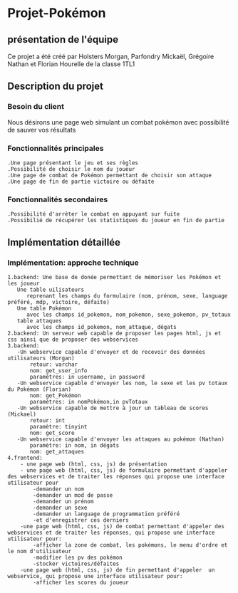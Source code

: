 # Projet-Pokémon
## présentation de l'équipe
Ce projet  a été créé par Holsters Morgan, Parfondry Mickaël, Grégoire Nathan et Florian Hourelle de la classe 1TL1
## Description du projet
### Besoin du client 
Nous désirons une page web simulant un combat pokémon avec possibilité de sauver vos résultats
### Fonctionnalités principales
```
.Une page présentant le jeu et ses règles
.Possibilité de choisir le nom du joueur 
.Une page de combat de Pokémon permettant de choisir son attaque
.Une page de fin de partie victoire ou défaite
```
### Fonctionnalités secondaires
```
.Possibilité d'arrêter le combat en appuyant sur fuite
.Possibilié de récupérer les statistiques du joueur en fin de partie 
```
## Implémentation détaillée
### Implémentation: approche technique
```
1.backend: Une base de donée permettant de mémoriser les Pokémon et les joueur
   Une table uilisateurs
      reprenant les champs du formulaire (nom, prénom, sexe, language préféré, mdp, victoire, défaite)
   Une table Pokémon
      avec les champs id_pokemon, nom_pokemon, sexe_pokemon, pv_totaux
   table attaques
      avec les champs id_pokemon, nom_attaque, dégats 
2.backend: Un serveur web capable de proposer les pages html, js et css ainsi que de proposer des webservices 
3.backend: 
   -Un webservice capable d'envoyer et de recevoir des données utilisateurs (Morgan)
       retour: varchar
       nom: get_user_info
       paramètres: in username, in password
   -Un webservice capable d'envoyer les nom, le sexe et les pv totaux du Pokémon (Florian)
       nom: get_Pokémon
       paramètres: in nomPokémon,in pvTotaux
   -Un webservice capable de mettre à jour un tableau de scores (Mickael)
       retour: int
       paramètre: tinyint
       nom: get_score
   -Un webservice capable d'envoyer les attaques au pokémon (Nathan)
       paramètre: in nom, in dégats
       nom: get_attaques
4.frontend:
    - une page web (html, css, js) de présentation
    - une page web (html, css, js) de formulaire permettant d'appeler des webservices et de traiter les réponses qui propose une interface utilisateur pour
        -demander un nom
        -demander un mod de passe
        -demander un prénom
        -demander un sexe
        -demander un language de programmation préféré
        -et d'enregistrer ces derniers
    -une page web (html, css, js) de combat permettant d'appeler des webservices et de traiter les réponses, qui propose une interface utilisateur pour:
        -afficher la zone de combat, les pokémons, le menu d'ordre et le nom d'utilisateur
        -modifier les pv des pokémon
        -stocker victoires/défaites
    -une page web (html, css, js) de fin permettant d'appeler  un webservice, qui propose une interface utilisateur pour:
        -afficher les scores du joueur
      
